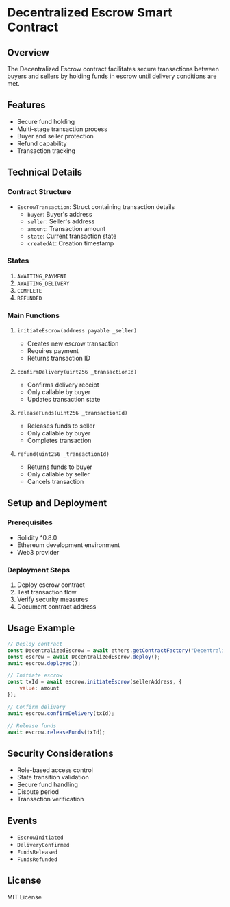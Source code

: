 # Decentralized Escrow Smart Contract

## Overview
The Decentralized Escrow contract facilitates secure transactions between buyers and sellers by holding funds in escrow until delivery conditions are met.

## Features
- Secure fund holding
- Multi-stage transaction process
- Buyer and seller protection
- Refund capability
- Transaction tracking

## Technical Details

### Contract Structure
- `EscrowTransaction`: Struct containing transaction details
  - `buyer`: Buyer's address
  - `seller`: Seller's address
  - `amount`: Transaction amount
  - `state`: Current transaction state
  - `createdAt`: Creation timestamp

### States
1. `AWAITING_PAYMENT`
2. `AWAITING_DELIVERY`
3. `COMPLETE`
4. `REFUNDED`

### Main Functions
1. `initiateEscrow(address payable _seller)`
   - Creates new escrow transaction
   - Requires payment
   - Returns transaction ID

2. `confirmDelivery(uint256 _transactionId)`
   - Confirms delivery receipt
   - Only callable by buyer
   - Updates transaction state

3. `releaseFunds(uint256 _transactionId)`
   - Releases funds to seller
   - Only callable by buyer
   - Completes transaction

4. `refund(uint256 _transactionId)`
   - Returns funds to buyer
   - Only callable by seller
   - Cancels transaction

## Setup and Deployment

### Prerequisites
- Solidity ^0.8.0
- Ethereum development environment
- Web3 provider

### Deployment Steps
1. Deploy escrow contract
2. Test transaction flow
3. Verify security measures
4. Document contract address

## Usage Example
```javascript
// Deploy contract
const DecentralizedEscrow = await ethers.getContractFactory("DecentralizedEscrow");
const escrow = await DecentralizedEscrow.deploy();
await escrow.deployed();

// Initiate escrow
const txId = await escrow.initiateEscrow(sellerAddress, {
    value: amount
});

// Confirm delivery
await escrow.confirmDelivery(txId);

// Release funds
await escrow.releaseFunds(txId);
```

## Security Considerations
- Role-based access control
- State transition validation
- Secure fund handling
- Dispute period
- Transaction verification

## Events
- `EscrowInitiated`
- `DeliveryConfirmed`
- `FundsReleased`
- `FundsRefunded`

## License
MIT License